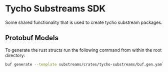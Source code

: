 # Tycho Substreams SDK

Some shared functionality that is used to create tycho substream packages.

## Protobuf Models

To generate the rust structs run the following command from within the root
directory:

```bash
buf generate --template substreams/crates/tycho-substreams/buf.gen.yaml --output substreams/crates/tycho-substreams/
```
